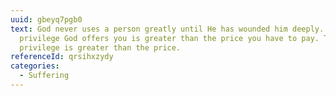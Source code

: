 ```yaml
---
uuid: gbeyq7pgb0
text: God never uses a person greatly until He has wounded him deeply. The
  privilege God offers you is greater than the price you have to pay. The
  privilege is greater than the price.
referenceId: qrsihxzydy
categories:
  - Suffering
---
```

